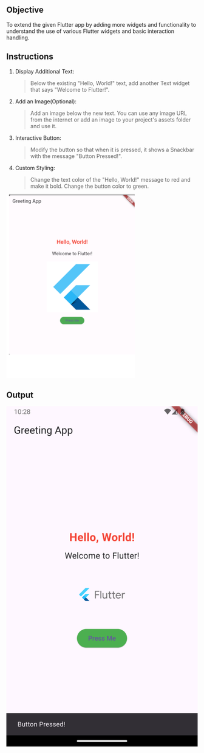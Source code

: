 ## Objective
To extend the given Flutter app by adding more widgets and functionality to understand the use of various Flutter widgets and basic interaction handling.

## Instructions
1. Display Additional Text:
   > Below the existing "Hello, World!" text, add another Text widget that says "Welcome to Flutter!".
2. Add an Image(Optional):
   > Add an image below the new text. You can use any image URL from the internet or add an image to your project's assets folder and use it.
3. Interactive Button:
   > Modify the button so that when it is pressed, it shows a Snackbar with the message "Button Pressed!".
4. Custom Styling:
   > Change the text color of the "Hello, World!" message to red and make it bold. Change the button color to green.

![Module 10 Assignment Sample](assets/sample.png)

## Output
![Module 10 Assignment Output](assets/output.png)